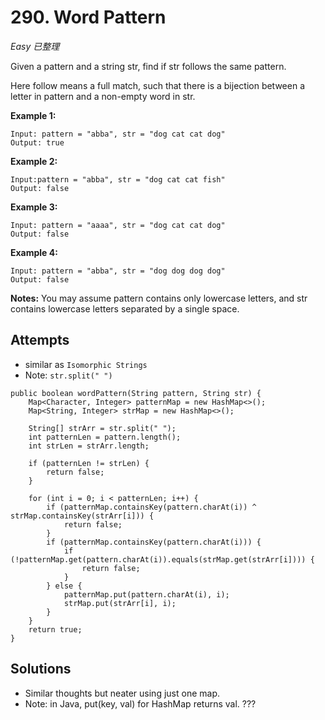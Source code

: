# 290. Word Pattern
*Easy* *已整理*

Given a pattern and a string str, find if str follows the same pattern.

Here follow means a full match, such that there is a bijection between a letter in pattern and a non-empty word in str.

**Example 1:**
```
Input: pattern = "abba", str = "dog cat cat dog"
Output: true
```
**Example 2:**
```
Input:pattern = "abba", str = "dog cat cat fish"
Output: false
```
**Example 3:**
```
Input: pattern = "aaaa", str = "dog cat cat dog"
Output: false
```
**Example 4:**
```
Input: pattern = "abba", str = "dog dog dog dog"
Output: false
```
**Notes:**
You may assume pattern contains only lowercase letters, and str contains lowercase letters separated by a single space.

## Attempts
* similar as ```Isomorphic Strings```
* Note: ```str.split(" ")```
```
public boolean wordPattern(String pattern, String str) {
    Map<Character, Integer> patternMap = new HashMap<>();
    Map<String, Integer> strMap = new HashMap<>();

    String[] strArr = str.split(" ");
    int patternLen = pattern.length();
    int strLen = strArr.length;

    if (patternLen != strLen) {
        return false;
    }

    for (int i = 0; i < patternLen; i++) {
        if (patternMap.containsKey(pattern.charAt(i)) ^ strMap.containsKey(strArr[i])) {
            return false;
        }
        if (patternMap.containsKey(pattern.charAt(i))) {
            if (!patternMap.get(pattern.charAt(i)).equals(strMap.get(strArr[i]))) {
                return false;
            }
        } else {
            patternMap.put(pattern.charAt(i), i);
            strMap.put(strArr[i], i);
        }
    }
    return true;
}
```

## Solutions
* Similar thoughts but neater using just one map.
* Note: in Java, put(key, val) for HashMap returns val.
???
